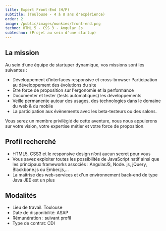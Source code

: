 ```yaml
---
title: Expert Front-End (H/F)
subtitle: (Toulouse - 4 à 8 ans d'expérience)
order: 2
image: /public/images/monkies/front-end.png
techno: HTML 5 - CSS 3 - Angular Js
subtechno: (Projet au sein d'une startup)
---
```


## La mission

Au sein d’une équipe de startuper dynamique, vos missions sont les suivantes :

* Développement d’interfaces responsive et cross-browser
Participation au développement des évolutions du site
* Etre force de proposition sur l'ergonomie et la performance
* Documenter et tester (tests automatiques) les développements
* Veille permanente autour des usages, des technologies dans le domaine du web & du mobile
* La participation aux évènements avec les beta-testeurs ou des salons.

Vous serez un membre privilégié de cette aventure, nous nous appuierons sur votre vision, votre expertise métier et votre force de proposition.

## Profil recherché

* HTML5, CSS3 et le responsive design n’ont aucun secret pour vous
* Vous savez exploiter toutes les possibilités de JavaScript natif ainsi que les principaux frameworks associés : AngularJS, Node. js, jQuery, Blackbone.js ou Ember.js,…
* La maîtrise des web-services et d'un environnement back-end de type Java JEE est un plus

## Modalités

* Lieu de travail: Toulouse
* Date de disponibilité: ASAP
* Rémunération : suivant profil
* Type de contrat: CDI
